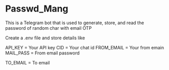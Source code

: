 # Passwd_Mang
This is a Telegram bot that is used to generate, store, and read the password of random char with email OTP

Create a .env file and store details like

API_KEY    = Your API key
CID        = Your chat id
FROM_EMAIL = Your from emain
MAIL_PASS  = From email password

TO_EMAIL    = To email


